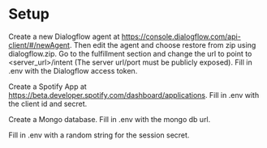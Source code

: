 # Setup

Create a new Dialogflow agent at https://console.dialogflow.com/api-client/#/newAgent.
Then edit the agent and choose restore from zip using dialogflow.zip.
Go to the fulfillment section and change the url to point to <server_url>/intent (The server url/port must be publicly exposed).
Fill in .env with the Dialogflow access token. 

Create a Spotify App at https://beta.developer.spotify.com/dashboard/applications. Fill in .env with the client id and secret.

Create a Mongo database. Fill in .env with the mongo db url.

Fill in .env with a random string for the session secret.
